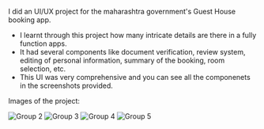 I did an UI/UX project for the maharashtra government's Guest House booking app.

- I learnt through this project how many intricate details are there in a fully function apps.
- It had several components like document verification, review system, editing of personal information, summary of the booking, room selection, etc.
- This UI was very comprehensive and you can see all the componenets in the screenshots provided.

Images of the project:

![Group 2](https://github.com/srknsam8/Maharashtra-Guesthouse/assets/90851413/f727c2a9-097f-43b4-802e-8c3d3b263f86)
![Group 3](https://github.com/srknsam8/Maharashtra-Guesthouse/assets/90851413/a129e89b-fc39-458a-bbea-219c6c430a34)
![Group 4](https://github.com/srknsam8/Maharashtra-Guesthouse/assets/90851413/93d7d379-ce5a-4d16-8814-ecd57779d72e)
![Group 5](https://github.com/srknsam8/Maharashtra-Guesthouse/assets/90851413/0c7a41df-9a2f-4508-9c38-4a4b2046610f)




